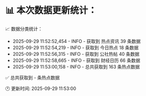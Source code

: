 📊 本次数据更新统计：
==========================

📈 数据分类统计：
- 2025-09-29 11:52:52,454 - INFO - 获取到 热点资讯 39 条数据
- 2025-09-29 11:52:54,219 - INFO - 获取到 今日热点 18 条数据
- 2025-09-29 11:52:56,315 - INFO - 获取到 公社热帖 40 条数据
- 2025-09-29 11:52:58,665 - INFO - 获取到 财经日历 66 条数据
- 2025-09-29 11:53:00,158 - INFO - 总共获取到 163 条热点数据

✅ 总共获取到 - 条热点数据

🕐 更新时间: 2025-09-29 11:53:00
